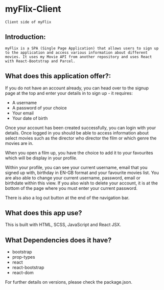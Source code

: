 # myFlix-Client
    Client side of myFlix

## Introduction:
    myFlix is a SPA (Single Page Application) that allows users to sign up to the application and access various information about different movies. It uses my Movie API from another repository and uses React with React-Bootstrap and Parcel.

## What does this application offer?:

If you do not have an account already, you can head over to the signup page at the top and enter your details in to sign up - it requires:
- A username
- A password of your choice
- Your email
- Your date of birth

Once your account has been created successfully, you can login with your details. Once logged in you should be able to access information about select movies such as the director who director the film or which genre the movies are in.

When you open a film up, you have the choice to add it to your favourites which will be display in your profile.

Within your profile, you can see your current username, email that you signed up with, birthday in EN-GB format and your favourite movies list. You are also able to change your current username, password, email or birthdate within this view. If you also wish to delete your account, it is at the bottom of the page where you must enter your current password.

There is also a log out button at the end of the navigation bar.

## What does this app use?

This is built with HTML, SCSS, JavaScript and React JSX.

## What Dependencies does it have?

- bootstrap
- prop-types
- react
- react-bootstrap
- react-dom

For further details on versions, please check the package.json.

